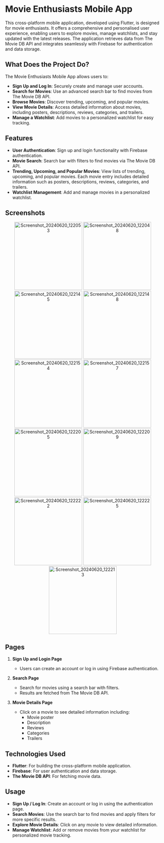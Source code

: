 # Movie Enthusiasts Mobile App
This cross-platform mobile application, developed using Flutter, is designed for movie enthusiasts. It offers a comprehensive and personalised user experience, enabling users to explore movies, manage watchlists, and stay updated with the latest releases. The application retrieves data from The Movie DB API and integrates seamlessly with Firebase for authentication and data storage.

## What Does the Project Do?
The Movie Enthusiasts Mobile App allows users to:
- **Sign Up and Log In**: Securely create and manage user accounts.
- **Search for Movies**: Use an advanced search bar to find movies from The Movie DB API.
- **Browse Movies**: Discover trending, upcoming, and popular movies.
- **View Movie Details**: Access detailed information about movies, including posters, descriptions, reviews, categories, and trailers.
- **Manage a Watchlist**: Add movies to a personalized watchlist for easy tracking.

## Features
- **User Authentication**: Sign up and login functionality with Firebase authentication.
- **Movie Search**: Search bar with filters to find movies via The Movie DB API.
- **Trending, Upcoming, and Popular Movies**: View lists of trending, upcoming, and popular movies. Each movie entry includes detailed information such as posters, descriptions, reviews, categories, and trailers.
- **Watchlist Management**: Add and manage movies in a personalized watchlist.

## Screenshots
<div align="center">
<img src="https://github.com/AdnanAliMumtaz/Movie_Application/assets/81415901/7347e363-7e6c-42bc-b3f0-4928ad75f043" alt="Screenshot_20240620_122053" width="220">
<img src="https://github.com/AdnanAliMumtaz/Movie_Application/assets/81415901/1be76063-0149-4e89-a1f2-2b7bd30b72a4" alt="Screenshot_20240620_122048" width="220">
<img src="https://github.com/AdnanAliMumtaz/Movie_Application/assets/81415901/4bd68daa-e1ca-48d4-b59a-b02335ed0840" alt="Screenshot_20240620_122145" width="220">
<img src="https://github.com/AdnanAliMumtaz/Movie_Application/assets/81415901/bc572bca-e497-4fd4-a938-cfbfe3d293d5" alt="Screenshot_20240620_122148" width="220">    
<img src="https://github.com/AdnanAliMumtaz/Movie_Application/assets/81415901/009195d7-c1f2-4fc8-8c4c-0b5d0c8a67cd" alt="Screenshot_20240620_122154" width="220">
<img src="https://github.com/AdnanAliMumtaz/Movie_Application/assets/81415901/56bca8cb-9fa5-4e13-a6b2-569abef4489c" alt="Screenshot_20240620_122157" width="220">
<img src="https://github.com/AdnanAliMumtaz/Movie_Application/assets/81415901/8f8522c1-b49f-44cb-9ff2-2e998c7137f9" alt="Screenshot_20240620_122205" width="220">
<img src="https://github.com/AdnanAliMumtaz/Movie_Application/assets/81415901/f5cfd486-d0f2-47cc-90c3-7adf9d720962" alt="Screenshot_20240620_122209" width="220">
<img src="https://github.com/AdnanAliMumtaz/Movie_Application/assets/81415901/bb8a61b4-f930-4919-830f-8198531f7ee3" alt="Screenshot_20240620_122222" width="220">
<img src="https://github.com/AdnanAliMumtaz/Movie_Application/assets/81415901/18ae492d-eb6d-4893-8dcb-7c12e8a171bb" alt="Screenshot_20240620_122225" width="220">
<img src="https://github.com/AdnanAliMumtaz/Movie_Application/assets/81415901/3e65d803-04d7-4b39-a119-ef1c399b49ea" alt="Screenshot_20240620_122213" width="220">
</div>




## Pages
1. **Sign Up and Login Page**
    - Users can create an account or log in using Firebase authentication.
  
2. **Search Page**
    - Search for movies using a search bar with filters.
    - Results are fetched from The Movie DB API.
  
3. **Movie Details Page**
    - Click on a movie to see detailed information including:
      - Movie poster
      - Description
      - Reviews
      - Categories
      - Trailers

## Technologies Used
- **Flutter**: For building the cross-platform mobile application.
- **Firebase**: For user authentication and data storage.
- **The Movie DB API**: For fetching movie data.

## Usage
- **Sign Up / Log In**: Create an account or log in using the authentication page.
- **Search Movies**: Use the search bar to find movies and apply filters for more specific results.
- **Explore Movie Details**: Click on any movie to view detailed information.
- **Manage Watchlist**: Add or remove movies from your watchlist for personalized movie tracking.
